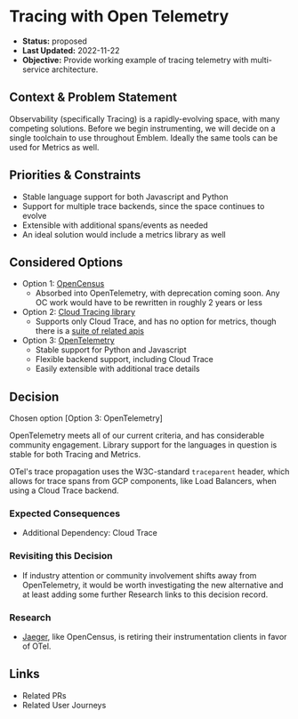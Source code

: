 # Tracing with Open Telemetry

* **Status:** proposed
* **Last Updated:** 2022-11-22
* **Objective:** Provide working example of tracing telemetry with multi-service
  architecture.

## Context & Problem Statement

Observability (specifically Tracing) is a rapidly-evolving space,
with many competing solutions. Before we begin instrumenting, we will decide on
a single toolchain to use throughout Emblem. Ideally the same tools can be used
for Metrics as well.

## Priorities & Constraints <!-- optional -->

* Stable language support for both Javascript and Python
* Support for multiple trace backends, since the space continues to evolve
* Extensible with additional spans/events as needed
* An ideal solution would include a metrics library as well

## Considered Options

* Option 1: [OpenCensus](http://opencensus.io)
    * Absorbed into OpenTelemetry, with deprecation coming soon. Any OC work
      would have to be rewritten in roughly 2 years or less
* Option 2: [Cloud Tracing library](https://pypi.org/project/google-cloud-trace/)
    * Supports only Cloud Trace, and has no option for metrics, though there is
      a [suite of related
      apis](https://cloud.google.com/python/docs/stackdriver)
* Option 3: [OpenTelemetry](http://opentemeletry.io)
    * Stable support for Python and Javascript
    * Flexible backend support, including Cloud Trace
    * Easily extensible with additional trace details

## Decision

Chosen option [Option 3: OpenTelemetry]

OpenTelemetry meets all of our current criteria, and has considerable
community engagement. Library support for the languages in question is stable
for both Tracing and Metrics.

OTel's trace propagation uses the W3C-standard `traceparent` header, which
allows for trace spans from GCP components, like Load Balancers, when using a
Cloud Trace backend.

### Expected Consequences <!-- optional -->

* Additional Dependency: Cloud Trace

### Revisiting this Decision <!-- optional -->

* If industry attention or community involvement shifts away from OpenTelemetry,
  it would be worth investigating the new alternative and at least adding some
  further Research links to this decision record.

### Research <!-- optional -->

* [Jaeger](jaegertracing.io), like OpenCensus, is retiring their instrumentation
  clients in favor of OTel.

## Links

* Related PRs
* Related User Journeys
